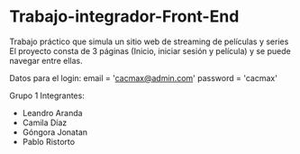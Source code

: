 # Trabajo-integrador-Front-End
Trabajo práctico que simula un sitio web de streaming de películas y series
El proyecto consta de 3 páginas (Inicio, iniciar sesión y película) y se puede navegar entre ellas.

Datos para el login:
email = 'cacmax@admin.com'
password = 'cacmax'

Grupo 1
Integrantes:
- Leandro Aranda
- Camila Díaz
- Góngora Jonatan
- Pablo Ristorto
